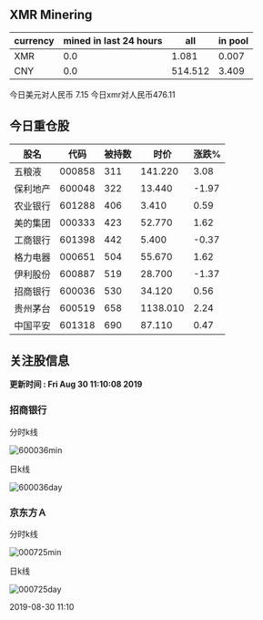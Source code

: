 ## XMR Minering

|currency|mined in last 24 hours|all|in pool|
|---|---|---|---|
|XMR|0.0|1.081|0.007|
|CNY|0.0|514.512|3.409|

今日美元对人民币 7.15	今日xmr对人民币476.11


## 今日重仓股 

|股名|代码|被持数|时价|涨跌%|
|---|---|---|---|---|
|五粮液|000858|311|141.220|3.08|
|保利地产|600048|322|13.440|-1.97|
|农业银行|601288|406|3.410|0.59|
|美的集团|000333|423|52.770|1.62|
|工商银行|601398|442|5.400|-0.37|
|格力电器|000651|504|55.670|1.62|
|伊利股份|600887|519|28.700|-1.37|
|招商银行|600036|530|34.120|0.56|
|贵州茅台|600519|658|1138.010|2.24|
|中国平安|601318|690|87.110|0.47|

## 关注股信息
**更新时间 : Fri Aug 30 11:10:08 2019**
### 招商银行 
分时k线

![600036min](http://image.sinajs.cn/newchart/min/n/sh600036.gif)

日k线

![600036day](http://image.sinajs.cn/newchart/daily/n/sh600036.gif)

### 京东方Ａ 
分时k线

![000725min](http://image.sinajs.cn/newchart/min/n/sz000725.gif)

日k线

![000725day](http://image.sinajs.cn/newchart/daily/n/sz000725.gif)

2019-08-30 11:10